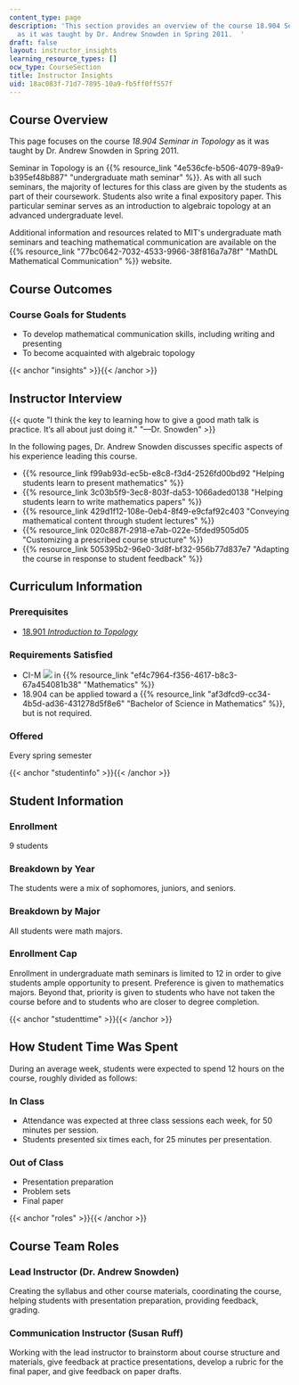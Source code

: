 ```yaml
---
content_type: page
description: 'This section provides an overview of the course 18.904 Seminar in Topology
  as it was taught by Dr. Andrew Snowden in Spring 2011.  '
draft: false
layout: instructor_insights
learning_resource_types: []
ocw_type: CourseSection
title: Instructor Insights
uid: 18ac083f-71d7-7895-10a9-fb5ff0ff557f
---
```

## Course Overview

This page focuses on the course _18.904_ _Seminar in Topology_ as it was taught by Dr. Andrew Snowden in Spring 2011.

Seminar in Topology is an {{% resource_link "4e536cfe-b506-4079-89a9-b395ef48b887" "undergraduate math seminar" %}}. As with all such seminars, the majority of lectures for this class are given by the students as part of their coursework. Students also write a final expository paper. This particular seminar serves as an introduction to algebraic topology at an advanced undergraduate level.

Additional information and resources related to MIT's undergraduate math seminars and teaching mathematical communication are available on the {{% resource_link "77bc0642-7032-4533-9966-38f816a7a78f" "MathDL Mathematical Communication" %}} website.

## Course Outcomes

### Course Goals for Students

- To develop mathematical communication skills, including writing and presenting
- To become acquainted with algebraic topology

{{< anchor "insights" >}}{{< /anchor >}}

## Instructor Interview

{{< quote "I think the key to learning how to give a good math talk is practice. It’s all about just doing it." "—Dr. Snowden" >}}

In the following pages, Dr. Andrew Snowden discusses specific aspects of his experience leading this course.

- {{% resource_link f99ab93d-ec5b-e8c8-f3d4-2526fd00bd92 "Helping students learn to present mathematics" %}}
- {{% resource_link 3c03b5f9-3ec8-803f-da53-1066aded0138 "Helping students learn to write mathematics papers" %}}
- {{% resource_link 429d1f12-108e-0eb4-8f49-e9cfaf92c403 "Conveying mathematical content through student lectures" %}}
- {{% resource_link 020c887f-2918-e7ab-022e-5fded9505d05 "Customizing a prescribed course structure" %}}
- {{% resource_link 505395b2-96e0-3d8f-bf32-956b77d837e7 "Adapting the course in response to student feedback" %}}

## Curriculum Information

### Prerequisites

- [18.901 _Introduction to Topology_](/courses/18-901-introduction-to-topology-fall-2004)

### Requirements Satisfied

- CI-M ![](/images/educator/icon-question-cim.png) in {{% resource_link "ef4c7964-f356-4617-b8c3-67a454081b38" "Mathematics" %}}
- 18.904 can be applied toward a {{% resource_link "af3dfcd9-cc34-4b5d-ad36-431278d5f8e6" "Bachelor of Science in Mathematics" %}}, but is not required.

### Offered

Every spring semester

{{< anchor "studentinfo" >}}{{< /anchor >}}

## Student Information

### Enrollment

9 students

### Breakdown by Year

The students were a mix of sophomores, juniors, and seniors.

### Breakdown by Major

All students were math majors.

### Enrollment Cap

Enrollment in undergraduate math seminars is limited to 12 in order to give students ample opportunity to present. Preference is given to mathematics majors. Beyond that, priority is given to students who have not taken the course before and to students who are closer to degree completion.

{{< anchor "studenttime" >}}{{< /anchor >}}

## How Student Time Was Spent

During an average week, students were expected to spend 12 hours on the course, roughly divided as follows:

### In Class

- Attendance was expected at three class sessions each week, for 50 minutes per session.
- Students presented six times each, for 25 minutes per presentation.

### Out of Class

- Presentation preparation
- Problem sets
- Final paper

{{< anchor "roles" >}}{{< /anchor >}}

## Course Team Roles

### Lead Instructor (Dr. Andrew Snowden)

Creating the syllabus and other course materials, coordinating the course, helping students with presentation preparation, providing feedback, grading.

### Communication Instructor (Susan Ruff)

Working with the lead instructor to brainstorm about course structure and materials, give feedback at practice presentations, develop a rubric for the final paper, and give feedback on paper drafts.